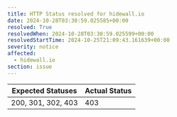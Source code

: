 ```yaml
---
title: HTTP Status resolved for hidewall.io
date: 2024-10-28T03:30:59.025585+00:00
resolved: True
resolvedWhen: 2024-10-28T03:30:59.025599+00:00
resolvedStartTime: 2024-10-25T21:09:43.161639+00:00
severity: notice
affected:
  - hidewall.io
section: issue
---
```


| Expected Statuses | Actual Status  |
|-------------------|----------------|
| 200, 301, 302, 403 | 403 |
